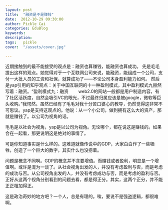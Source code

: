 ```yaml
---
layout: post  
title:  "融资是不是赚钱"
date:  2012-10-29 09:30:00
author: Pickle Cai  
categories: EduBlog  
keywords: 
description:   
tags:	pickle   
cover:  "/assets/cover.jpg"  

---
```


 近期接触到的最不能接受的观点是：融资也算赚钱，能融资也算成功。 先是毛毛提出这样的观点。她觉得对于一个互联网公司来说，能融资，能组成一个公司，支付一大批人员的工资和社保，就算成功了——不论公司本身盈利能力如何。 然后是yap引用的知乎观点：关于中国互联网的十一种盈利模式，其中盈利模式九赫然写着：融资。“盈利模式九：融资 　　web2.0的网站一般都是用户制造内容，有了社区活跃度，自然会吸引VC的眼光，不过最终归属应该是被google，微软等巨头收购。”我愕然。虽然已经有了毛毛对我十分苦口婆心的教导，仍然觉得这非常不可思议。yap是支持这观点的。他说：从一个小公司，做到拥有这么大的资产，那就是赚钱了。以公司为视角的话。

毛毛是以社会为视角，yap是以公司为视角。无论哪个，都在说这是赚钱的。如果合在一起看，那更说明这是绝对的事情了。

可是你知道事实是什么样的。这难道就像传说中的GDP，大家白白作了一些牺牲，创造了一个巨大的数字，其实什么也没捞着。

问题是概念不同啊。GDP的概念并不含要增值。而赚钱或者盈利，明显是一个增值啊。或许是混为一谈了。从社会视角出发的人，并没有考虑盈利与否，而是考虑的成功与否。从公司视角出发的人，并没有考虑成功与否，而是考虑的盈利与否。正好从这两个视角分别看到的问题去看，都是得正分。其实，这两个正分，并不能正正相加得正。

这是政治奇妙的地方吧？一个人，总是有理的。唉，要说不是强盗逻辑，都很难啊。		

		    
